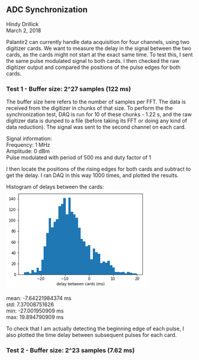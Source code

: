 ## ADC Synchronization
Hindy Drillick\
March 2, 2018


Palantir2 can currently handle data acquisition for four channels, using two digitizer cards. 
We want to measure the delay in the signal between the two cards, as the cards might not start at the exact same time. 
To test this, I sent the same pulse modulated signal to both cards. I then checked the raw digitizer output and
compared the positions of the pulse edges for both cards.

### Test 1 - Buffer size: 2^27 samples (122 ms)
The buffer size here refers to the number of samples per FFT. The data is received from the digitizer in chunks of that size.
To perform the the synchronization test, DAQ is run for 10 of these chunks - 1.22 s, and the raw digitizer data is dunped to a file (before
taking its FFT or doing any kind of data reduction). The signal was sent to the second channel on each card. 

Signal information:\
Frequency: 1 MHz \
Amplitude: 0 dBm\
Pulse modulated with period of 500 ms and duty factor of 1

I then locate the positions of the rising edges for both cards and subtract to get the delay. I ran DAQ in this way 1000 times, and plotted the results.

Histogram of delays between the cards: 
![Image](https://github.com/bmxdemo/bmxproject/blob/master/logbook/postings/20180303_ADC_Synchronization/Hist_Delays_122_ms.png)

mean: -7.64221984374 ms\
std: 7.37008751626\
min: -27.001950909 ms\
max: 19.894790909 ms

To check that I am actually detecting the beginning edge of each pulse, I also plotted the time delay between subsequent pulses for each card. 


### Test 2 - Buffer size: 2^23 samples (7.62 ms)
